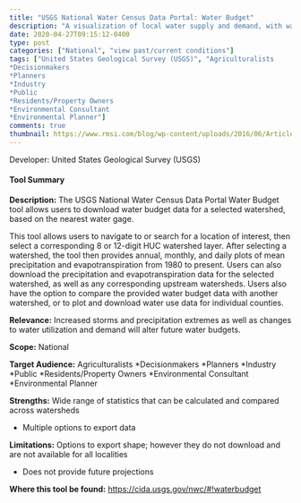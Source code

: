 ```yaml
---
title: "USGS National Water Census Data Portal: Water Budget"
description: "A visualization of local water supply and demand, with water use and availability statistics summarized by HUC and by county."
date: 2020-04-27T09:15:12-0400
type: post
categories: ["National", "view past/current conditions"]
tags: ["United States Geological Survey (USGS)", "Agriculturalists 
*Decisionmakers 
*Planners
*Industry
*Public 
*Residents/Property Owners 
*Environmental Consultant 
*Environmental Planner"]
comments: true
thumbnail: https://www.rmsi.com/blog/wp-content/uploads/2016/06/Article-04.jpg
---
```

Developer: United States Geological Survey (USGS)

#### Tool Summary
**Description:** The USGS National Water Census Data Portal Water Budget tool allows users to download water budget data for a selected watershed, based on the nearest water gage. 

This tool allows users to navigate to or search for a location of interest, then select a corresponding 8 or 12-digit HUC watershed layer. After selecting a watershed, the tool then  provides annual, monthly, and daily plots of mean precipitation and evapotranspiration from 1980 to present. Users can also download the precipitation and evapotranspiration data for the selected watershed, as well as any corresponding upstream watersheds. Users also have the option to compare the provided water budget data with another watershed, or to plot and download water use data for individual counties.

**Relevance:** Increased storms and precipitation extremes as well as changes to water utilization and demand will alter future water budgets.

**Scope:** National

**Target Audience:** Agriculturalists 
*Decisionmakers 
*Planners
*Industry
*Public 
*Residents/Property Owners 
*Environmental Consultant 
*Environmental Planner

**Strengths:** Wide range of statistics that can be calculated and compared across watersheds
* Multiple options to export data

**Limitations:** Options to export shape; however they do not download and are not available for all localities
* Does not provide future projections

**Where this tool be found:** https://cida.usgs.gov/nwc/#!waterbudget
